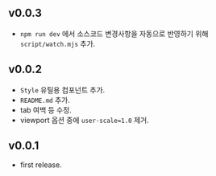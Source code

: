 ## v0.0.3

- `npm run dev` 에서 소스코드 변경사항을 자동으로 반영하기 위해 `script/watch.mjs` 추가.

## v0.0.2

- `Style` 유틸용 컴포넌트 추가.
- `README.md` 추가.
- tab 여백 등 수정.
- viewport 옵션 중에 `user-scale=1.0` 제거.

## v0.0.1

- first release.
